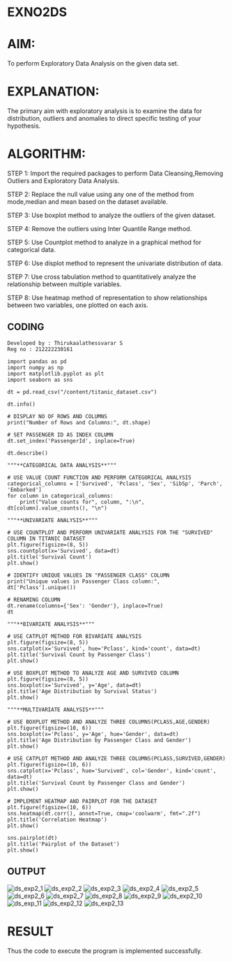 # EXNO2DS
# AIM:
To perform Exploratory Data Analysis on the given data set.
      
# EXPLANATION:
The primary aim with exploratory analysis is to examine the data for distribution, outliers and anomalies to direct specific testing of your hypothesis.
  
# ALGORITHM:
STEP 1: Import the required packages to perform Data Cleansing,Removing Outliers and Exploratory Data Analysis.

STEP 2: Replace the null value using any one of the method from mode,median and mean based on the dataset available.

STEP 3: Use boxplot method to analyze the outliers of the given dataset.

STEP 4: Remove the outliers using Inter Quantile Range method.

STEP 5: Use Countplot method to analyze in a graphical method for categorical data.

STEP 6: Use displot method to represent the univariate distribution of data.

STEP 7: Use cross tabulation method to quantitatively analyze the relationship between multiple variables.

STEP 8: Use heatmap method of representation to show relationships between two variables, one plotted on each axis.

## CODING
```
Developed by : Thirukaalathessvarar S
Reg no : 212222230161
```
```
import pandas as pd
import numpy as np
import matplotlib.pyplot as plt
import seaborn as sns

dt = pd.read_csv("/content/titanic_dataset.csv")

dt.info()

# DISPLAY NO OF ROWS AND COLUMNS
print("Number of Rows and Columns:", dt.shape)

# SET PASSENGER ID AS INDEX COLUMN
dt.set_index('PassengerId', inplace=True)

dt.describe()

"""**CATEGORICAL DATA ANALYSIS**"""

# USE VALUE COUNT FUNCTION AND PERFORM CATEGORICAL ANALYSIS
categorical_columns = ['Survived', 'Pclass', 'Sex', 'SibSp', 'Parch', 'Embarked']
for column in categorical_columns:
    print("Value counts for", column, ":\n", dt[column].value_counts(), "\n")

"""**UNIVARIATE ANALYSIS**"""

# USE COUNTPLOT AND PERFORM UNIVARIATE ANALYSIS FOR THE "SURVIVED" COLUMN IN TITANIC DATASET
plt.figure(figsize=(8, 5))
sns.countplot(x='Survived', data=dt)
plt.title('Survival Count')
plt.show()

# IDENTIFY UNIQUE VALUES IN "PASSENGER CLASS" COLUMN
print("Unique values in Passenger Class column:", dt['Pclass'].unique())

# RENAMING COLUMN
dt.rename(columns={'Sex': 'Gender'}, inplace=True)
dt

"""**BIVARIATE ANALYSIS**"""

# USE CATPLOT METHOD FOR BIVARIATE ANALYSIS
plt.figure(figsize=(8, 5))
sns.catplot(x='Survived', hue='Pclass', kind='count', data=dt)
plt.title('Survival Count by Passenger Class')
plt.show()

# USE BOXPLOT METHOD TO ANALYZE AGE AND SURVIVED COLUMN
plt.figure(figsize=(8, 5))
sns.boxplot(x='Survived', y='Age', data=dt)
plt.title('Age Distribution by Survival Status')
plt.show()

"""**MULTIVARIATE ANALYSIS**"""

# USE BOXPLOT METHOD AND ANALYZE THREE COLUMNS(PCLASS,AGE,GENDER)
plt.figure(figsize=(10, 6))
sns.boxplot(x='Pclass', y='Age', hue='Gender', data=dt)
plt.title('Age Distribution by Passenger Class and Gender')
plt.show()

# USE CATPLOT METHOD AND ANALYZE THREE COLUMNS(PCLASS,SURVIVED,GENDER)
plt.figure(figsize=(10, 6))
sns.catplot(x='Pclass', hue='Survived', col='Gender', kind='count', data=dt)
plt.title('Survival Count by Passenger Class and Gender')
plt.show()

# IMPLEMENT HEATMAP AND PAIRPLOT FOR THE DATASET
plt.figure(figsize=(10, 6))
sns.heatmap(dt.corr(), annot=True, cmap='coolwarm', fmt=".2f")
plt.title('Correlation Heatmap')
plt.show()

sns.pairplot(dt)
plt.title('Pairplot of the Dataset')
plt.show()
```

## OUTPUT
![ds_exp2_1](https://github.com/Thirukaalathessvarar-S/EXNO2DS/assets/121166390/40a60dd4-d3b3-4c77-8a0a-ec4f09c65af0)
![ds_exp2_2](https://github.com/Thirukaalathessvarar-S/EXNO2DS/assets/121166390/12e91c1e-8653-40ff-8974-3029e26dc5f5)
![ds_exp2_3](https://github.com/Thirukaalathessvarar-S/EXNO2DS/assets/121166390/4889e38d-2e13-45b3-9423-ba20eba1a19b)
![ds_exp2_4](https://github.com/Thirukaalathessvarar-S/EXNO2DS/assets/121166390/a01832cb-6dee-44a4-9f0f-2aeca7e620a3)
![ds_exp2_5](https://github.com/Thirukaalathessvarar-S/EXNO2DS/assets/121166390/4c7bc87e-7501-4cd9-bb75-be3f8b786613)
![ds_exp2_6](https://github.com/Thirukaalathessvarar-S/EXNO2DS/assets/121166390/d037b42f-9b99-42a4-98a8-0dce8abc82c5)
![ds_exp2_7](https://github.com/Thirukaalathessvarar-S/EXNO2DS/assets/121166390/11c78bd1-7ec9-4363-9a2a-8d79b5a820ad)
![ds_exp2_8](https://github.com/Thirukaalathessvarar-S/EXNO2DS/assets/121166390/4e83e022-9035-40a6-8384-bab6a0fa2cde)
![ds_exp2_9](https://github.com/Thirukaalathessvarar-S/EXNO2DS/assets/121166390/d2300b82-1e23-4216-a703-6aff445757e9)
![ds_exp2_10](https://github.com/Thirukaalathessvarar-S/EXNO2DS/assets/121166390/5c4b8611-ce9b-4ee7-8ab1-a74004f19141)
![ds_exp_11](https://github.com/Thirukaalathessvarar-S/EXNO2DS/assets/121166390/bdf44a1a-c12e-405b-bbb9-8f4edf8da394)
![ds_exp2_12](https://github.com/Thirukaalathessvarar-S/EXNO2DS/assets/121166390/dc3a6b7f-55e1-4568-af53-288a29831420)
![ds_exp2_13](https://github.com/Thirukaalathessvarar-S/EXNO2DS/assets/121166390/a0d17d69-a7e7-41b6-ba9b-22abe20bced8)

# RESULT
Thus the code to execute the program is implemented successfully.

